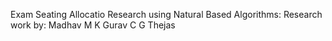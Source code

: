 Exam Seating Allocatio Research using Natural Based Algorithms:
Research work by:
Madhav M K
Gurav C G
Thejas